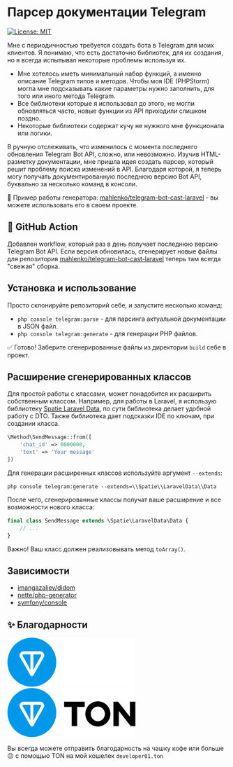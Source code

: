 # Парсер документации Telegram
[![License: MIT](https://img.shields.io/badge/License-MIT-yellow.svg)](https://opensource.org/licenses/MIT)

Мне с периодичностью требуется создать бота в Telegram для моих клиентов.
Я понимаю, что есть достаточно библиотек, для их создания, 
но я всегда испытывал некоторые проблемы используя их.

 - Мне хотелось иметь минимальный набор функций, а именно описание Telegram типов и методов. Чтобы моя IDE (PHPStorm) могла мне подсказывать какие параметры нужно заполнить, для того или иного метода Telegram.
 - Все библиотеки которые я использовал до этого, не могли обновляться часто, новые функции из API приходили слишком поздно.
 - Некоторые библиотеки содержат кучу не нужного мне функционала или логики.

В ручную отслеживать, что изменилось с момента последнего обновления Telegram Bot API, сложно, или невозможно.
Изучив HTML-разметку документации, мне пришла идея создать парсер, который решит проблему поиска изменений в API.
Благодаря которой, я теперь могу получать документированную последнюю версию Bot API, буквально за несколько команд в консоли.

🎁 Пример работы генератора: [mahlenko/telegram-bot-cast-laravel](https://github.com/mahlenko/telegram-bot-cast-laravel) - вы можете использовать его в своем проекте.

## 🚀 GitHub Action
Добавлен workflow, который раз в день получает последнюю версию Telegram Bot API. 
Если версия обновилась, сгенерирует новые файлы для репозитория [mahlenko/telegram-bot-cast-laravel](https://github.com/mahlenko/telegram-bot-cast-laravel)
теперь там всегда "свежая" сборка.

## Установка и использование
Просто склонируйте репозиторий себе, и запустите несколько команд:
 - `php console telegram:parse` - для парсинга актуальной документации в JSON файл.
 - `php console telegram:generate` - для генерации PHP файлов.

✅ Готово! Заберите сгенерированные файлы из директории `build` себе в проект.

## Расширение сгенерированных классов
Для простой работы с классами, может понадобится их расширить собственным классом.
Например, для работы в Laravel, я использую библиотеку [Spatie Laravel Data](https://github.com/spatie/laravel-data), по сути библиотека делает удобной работу с DTO.
Также библиотека дает подсказки IDE по ключам, при создании класса.

```php
\Method\SendMessage::from([
    'chat_id' => 0000000,
    'text' => 'Your message'
])
```

Для генерации расширенных классов используйте аргумент `--extends`:
```shell
php console telegram:generate --extends=\\Spatie\\LaravelData\\Data
```

После чего, сгенерированные классы получат ваше расширение и все возможности нового класса:
```php
final class SendMessage extends \Spatie\LaravelData\Data {
    // ...
}
```

Важно! Ваш класс должен реализовывать метод `toArray()`.

## Зависимости

- [imangazaliev/didom](https://github.com/nette/php-generatorhttps://github.com/Imangazaliev/DiDOM)
- [nette/php-generator](https://github.com/nette/php-generator)
- [symfony/console](https://symfony.com/components/Console)

## ✨ Благодарности

![TonBlockchainLogo](/ton_logo_dark_background.svg#gh-dark-mode-only)
![TonBlockchainLogo](/ton_logo_light_background.svg#gh-light-mode-only)

Вы всегда можете отправить благодарность на чашку кофе или больше 😉 с помощью TON на мой кошелек
`developer01.ton`